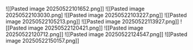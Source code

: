 ![[Pasted image 20250522101652.png]]
![[Pasted image 20250522103030.png]
![[Pasted image 20250522103227.png]]
![[Pasted image 20250522105213.png]]
![[Pasted image 20250522113927.png]]
![[Pasted image 20250522120421.png]]
![[Pasted image 20250522120712.png]]
![[Pasted image 20250522124547.png]]
![[Pasted image 20250522150157.png]]